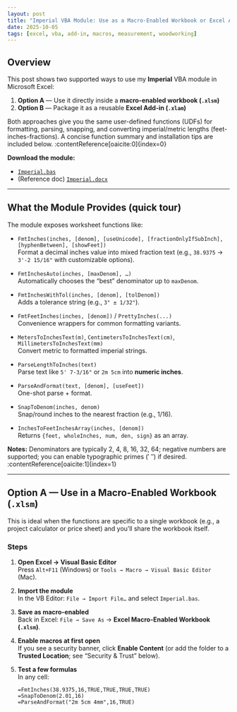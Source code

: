 ```yaml
---
layout: post
title: "Imperial VBA Module: Use as a Macro-Enabled Workbook or Excel Add-in"
date: 2025-10-05
tags: [excel, vba, add-in, macros, measurement, woodworking]
---
```


## Overview

This post shows two supported ways to use my **Imperial** VBA module in Microsoft Excel:

1. **Option A** — Use it directly inside a **macro-enabled workbook (`.xlsm`)**  
2. **Option B** — Package it as a reusable **Excel Add-in (`.xlam`)**

Both approaches give you the same user-defined functions (UDFs) for formatting, parsing, snapping, and converting imperial/metric lengths (feet-inches-fractions). A concise function summary and installation tips are included below. :contentReference[oaicite:0]{index=0}

**Download the module:**  
- [`Imperial.bas`](https://github.com/pspowell/Windows-tech-helper-files/blob/main/Other/Imperial.bas)  
- (Reference doc) [`Imperial.docx`](https://github.com/pspowell/Windows-tech-helper-files/blob/main/Other/Imperial.docx)

---

## What the Module Provides (quick tour)

The module exposes worksheet functions like:

- `FmtInches(inches, [denom], [useUnicode], [fractionOnlyIfSubInch], [hyphenBetween], [showFeet])`  
  Format a decimal inches value into mixed fraction text (e.g., `38.9375` → `3'-2 15/16"` with customizable options).

- `FmtInchesAuto(inches, [maxDenom], …)`  
  Automatically chooses the “best” denominator up to `maxDenom`.

- `FmtInchesWithTol(inches, [denom], [tolDenom])`  
  Adds a tolerance string (e.g., `3" ± 1/32"`).

- `FmtFeetInches(inches, [denom])` / `PrettyInches(...)`  
  Convenience wrappers for common formatting variants.

- `MetersToInchesText(m)`, `CentimetersToInchesText(cm)`, `MillimetersToInchesText(mm)`  
  Convert metric to formatted imperial strings.

- `ParseLengthToInches(text)`  
  Parse text like `5' 7-3/16"` or `2m 5cm` into **numeric inches**.

- `ParseAndFormat(text, [denom], [useFeet])`  
  One-shot parse + format.

- `SnapToDenom(inches, denom)`  
  Snap/round inches to the nearest fraction (e.g., 1/16).

- `InchesToFeetInchesArray(inches, [denom])`  
  Returns `{feet, wholeInches, num, den, sign}` as an array.

**Notes:** Denominators are typically 2, 4, 8, 16, 32, 64; negative numbers are supported; you can enable typographic primes (′ ″) if desired. :contentReference[oaicite:1]{index=1}

---

## Option A — Use in a Macro-Enabled Workbook (`.xlsm`)

This is ideal when the functions are specific to a single workbook (e.g., a project calculator or price sheet) and you’ll share the workbook itself.

### Steps

1. **Open Excel → Visual Basic Editor**  
   Press `Alt+F11` (Windows) or `Tools → Macro → Visual Basic Editor` (Mac).

2. **Import the module**  
   In the VB Editor: `File → Import File…` and select `Imperial.bas`.

3. **Save as macro-enabled**  
   Back in Excel: `File → Save As` → **Excel Macro-Enabled Workbook (`.xlsm`)**.

4. **Enable macros at first open**  
   If you see a security banner, click **Enable Content** (or add the folder to a **Trusted Location**; see “Security & Trust” below).

5. **Test a few formulas**  
   In any cell:
   ```excel
   =FmtInches(38.9375,16,TRUE,TRUE,TRUE,TRUE)
   =SnapToDenom(2.01,16)
   =ParseAndFormat("2m 5cm 4mm",16,TRUE)
